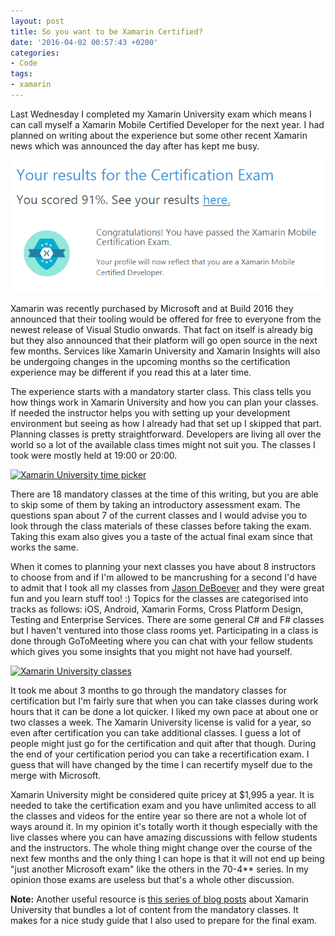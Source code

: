 ```yaml
---
layout: post
title: So you want to be Xamarin Certified?
date: '2016-04-02 00:57:43 +0200'
categories:
- Code
tags:
- xamarin
---
```




Last Wednesday I completed my Xamarin University exam which means I can call myself a Xamarin Mobile Certified Developer for the next year. I had planned on writing about the experience but some other recent Xamarin news which was announced the day after has kept me busy.



[![I've done it! Yay!](/images/posts/badums.png)](/images/posts/badums.png)



Xamarin was recently purchased by Microsoft and at Build 2016 they announced that their tooling would be offered for free to everyone from the newest release of Visual Studio onwards. That fact on itself is already big but they also announced that their platform will go open source in the next few months. Services like Xamarin University and Xamarin Insights will also be undergoing changes in the upcoming months so the certification experience may be different if you read this at a later time.



The experience starts with a mandatory starter class. This class tells you how things work in Xamarin University and how you can plan your classes. If needed the instructor helps you with setting up your development environment but seeing as how I already had that set up I skipped that part. Planning classes is pretty straightforward. Developers are living all over the world so a lot of the available class times might not suit you. The classes I took were mostly held at 19:00 or 20:00.



[![Xamarin University time picker](/images/posts/times-170x321.png)](/images/posts/times.png)



There are 18 mandatory classes at the time of this writing, but you are able to skip some of them by taking an introductory assessment exam. The questions span about 7 of the current classes and I would advise you to look through the class materials of these classes before taking the exam. Taking this exam also gives you a taste of the actual final exam since that works the same.



When it comes to planning your next classes you have about 8 instructors to choose from and if I'm allowed to be mancrushing for a second I'd have to admit that I took all my classes from [Jason DeBoever](http://twitter.com/jdeboever) and they were great fun and you learn stuff too! :) Topics for the classes are categorised into tracks as follows: iOS, Android, Xamarin Forms, Cross Platform Design, Testing and Enterprise Services. There are some general C# and F# classes but I haven't ventured into those class rooms yet. Participating in a class is done through GoToMeeting where you can chat with your fellow students which gives you some insights that you might not have had yourself.



[![Xamarin University classes](/images/posts/xamu-1024x430.png)](/images/posts/xamu.png)



It took me about 3 months to go through the mandatory classes for certification but I'm fairly sure that when you can take classes during work hours that it can be done a lot quicker. I liked my own pace at about one or two classes a week. The Xamarin University license is valid for a year, so even after certification you can take additional classes. I guess a lot of people might just go for the certification and quit after that though. During the end of your certification period you can take a recertification exam. I guess that will have changed by the time I can recertify myself due to the merge with Microsoft.



Xamarin University might be considered quite pricey at $1,995 a year. It is needed to take the certification exam and you have unlimited access to all the classes and videos for the entire year so there are not a whole lot of ways around it. In my opinion it's totally worth it though especially with the live classes where you can have amazing discussions with fellow students and the instructors. The whole thing might change over the course of the next few months and the only thing I can hope is that it will not end up being "just another Microsoft exam" like the others in the 70-4** series. In my opinion those exams are useless but that's a whole other discussion.



**Note:** Another useful resource is [this series of blog posts](http://www.solarityllc.com/blog/the-road-to-xamarin-certification-introduction) about Xamarin University that bundles a lot of content from the mandatory classes. It makes for a nice study guide that I also used to prepare for the final exam.

